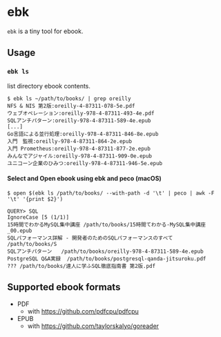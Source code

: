 # ebk

`ebk` is a tiny tool for ebook.

## Usage

### `ebk ls`

list directory ebook contents.

``` console
$ ebk ls ~/path/to/books/ | grep oreilly
NFS & NIS 第2版:oreilly-4-87311-078-5e.pdf
ウェブオペレーション:oreilly-978-4-87311-493-4e.pdf
SQLアンチパターン:oreilly-978-4-87311-589-4e.epub
[...]
Go言語による並行処理:oreilly-978-4-87311-846-8e.epub
入門　監視:oreilly-978-4-87311-864-2e.epub
入門 Prometheus:oreilly-978-4-87311-877-2e.epub
みんなでアジャイル:oreilly-978-4-87311-909-0e.epub
ユニコーン企業のひみつ:oreilly-978-4-87311-946-5e.epub
```

#### Select and Open ebook using ebk and peco (macOS)

``` console
$ open $(ebk ls /path/to/books/ --with-path -d '\t' | peco | awk -F '\t' '{print $2}')
```

``` console
QUERY> SQL                                                   IgnoreCase [5 (1/1)]
15時間でわかるMySQL集中講座 /path/to/books/15時間てわかる-MySQL集中講座_00.epub
SQLパフォーマンス詳解 - 開発者のためのSQLパフォーマンスのすべて /path/to/books/S
SQLアンチパターン   /path/to/books/oreilly-978-4-87311-589-4e.epub
PostgreSQL Q&A実録  /path/to/books/postgresql-qanda-jitsuroku.pdf
??? /path/to/books/達人に学ふSQL徹底指南書 第2版.pdf
```

## Supported ebook formats

- PDF
    - with https://github.com/pdfcpu/pdfcpu
- EPUB
    - with https://github.com/taylorskalyo/goreader
